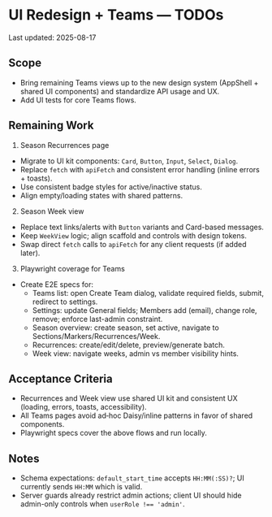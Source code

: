 # UI Redesign + Teams — TODOs

Last updated: 2025-08-17

## Scope
- Bring remaining Teams views up to the new design system (AppShell + shared UI components) and standardize API usage and UX.
- Add UI tests for core Teams flows.

## Remaining Work

1) Season Recurrences page
- Migrate to UI kit components: `Card`, `Button`, `Input`, `Select`, `Dialog`.
- Replace `fetch` with `apiFetch` and consistent error handling (inline errors + toasts).
- Use consistent badge styles for active/inactive status.
- Align empty/loading states with shared patterns.

2) Season Week view
- Replace text links/alerts with `Button` variants and Card-based messages.
- Keep `WeekView` logic; align scaffold and controls with design tokens.
- Swap direct `fetch` calls to `apiFetch` for any client requests (if added later).

3) Playwright coverage for Teams
- Create E2E specs for:
  - Teams list: open Create Team dialog, validate required fields, submit, redirect to settings.
  - Settings: update General fields; Members add (email), change role, remove; enforce last-admin constraint.
  - Season overview: create season, set active, navigate to Sections/Markers/Recurrences/Week.
  - Recurrences: create/edit/delete, preview/generate batch.
  - Week view: navigate weeks, admin vs member visibility hints.

## Acceptance Criteria
- Recurrences and Week view use shared UI kit and consistent UX (loading, errors, toasts, accessibility).
- All Teams pages avoid ad‑hoc Daisy/inline patterns in favor of shared components.
- Playwright specs cover the above flows and run locally.

## Notes
- Schema expectations: `default_start_time` accepts `HH:MM(:SS)?`; UI currently sends `HH:MM` which is valid.
- Server guards already restrict admin actions; client UI should hide admin-only controls when `userRole !== 'admin'`.
